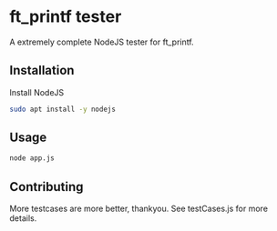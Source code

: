 # ft_printf tester

A extremely complete NodeJS tester for ft_printf.
## Installation

Install NodeJS

```bash
sudo apt install -y nodejs
```

## Usage

```bash
node app.js
```

## Contributing
More testcases are more better, thankyou.
See testCases.js for more details.

